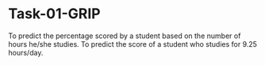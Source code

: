 # Task-01-GRIP
To predict the percentage scored by a student based on the number of hours he/she studies. To predict the score of a student who studies for 9.25 hours/day.
